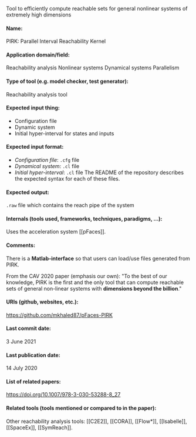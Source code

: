 Tool to efficiently compute reachable sets for general nonlinear systems of extremely high dimensions

#### Name:
PIRK: Parallel Interval Reachability Kernel

#### Application domain/field:
Reachability analysis
Nonlinear systems
Dynamical systems
Parallelism

#### Type of tool (e.g. model checker, test generator):
Reachability analysis tool

#### Expected input thing:
- Configuration file
- Dynamic system
- Initial hyper-interval for states and inputs

#### Expected input format:
- *Configuration file*: `.cfg` file
- *Dynamical system*: `.cl` file
- *Initial hyper-interval*: `.cl` file
The README of the repository describes the expected syntax for each of these files.

#### Expected output:
`.raw` file which contains the reach pipe of the system

#### Internals (tools used, frameworks, techniques, paradigms, ...):
Uses the acceleration system [[pFaces]].

#### Comments:
There is a **Matlab-interface** so that users can load/use files generated from PIRK.

From the CAV 2020 paper (emphasis our own): "To the best of our knowledge, PIRK is the first and the only tool that can compute reachable sets of general non-linear systems with **dimensions beyond the billion**."

#### URIs (github, websites, etc.):
https://github.com/mkhaled87/pFaces-PIRK

#### Last commit date:
3 June 2021

#### Last publication date:
14 July 2020

#### List of related papers:
https://doi.org/10.1007/978-3-030-53288-8_27

#### Related tools (tools mentioned or compared to in the paper):
Other reachability analysis tools: [[C2E2]], [[CORA]], [[Flow*]], [[Isabelle]], [[SpaceEx]], [[SymReach]].